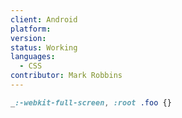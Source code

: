 ```yaml
---
client: Android
platform:
version:
status: Working
languages:
  - CSS
contributor: Mark Robbins
---
```


```css
_:-webkit-full-screen, :root .foo {}
```
